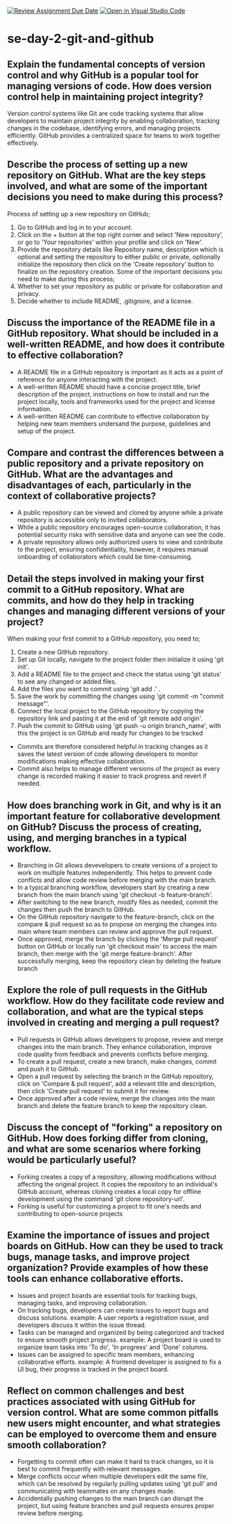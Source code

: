 [![Review Assignment Due Date](https://classroom.github.com/assets/deadline-readme-button-22041afd0340ce965d47ae6ef1cefeee28c7c493a6346c4f15d667ab976d596c.svg)](https://classroom.github.com/a/8wgCKhpZ)
[![Open in Visual Studio Code](https://classroom.github.com/assets/open-in-vscode-2e0aaae1b6195c2367325f4f02e2d04e9abb55f0b24a779b69b11b9e10269abc.svg)](https://classroom.github.com/online_ide?assignment_repo_id=18390885&assignment_repo_type=AssignmentRepo)
# se-day-2-git-and-github
## Explain the fundamental concepts of version control and why GitHub is a popular tool for managing versions of code. How does version control help in maintaining project integrity?
Version control systems like Git are code tracking systems that allow developers to maintain project integrity by enabling collaboration, tracking changes in the codebase, identifying errors, and managing projects efficiently. GitHub provides a centralized space for teams to work together effectively.

## Describe the process of setting up a new repository on GitHub. What are the key steps involved, and what are some of the important decisions you need to make during this process?
Process of setting up a new repository on GitHub;
1. Go to GitHub and log in to your account.
2. Click on the + button at the top right corner and select 'New repository', or go to 'Your repositories' within your profile and click on 'New'.
3. Provide the repository details like Repository name, description which is optional and setting the repository to either public or private, optionally initialize the repository then click on the 'Create repository' button to finalize on the repository creation.
Some of the important decisions you need to make during this process;
1. Whether to set your repository as public or private for collaboration and privacy.
2. Decide whether to include README, .gitignore, and a license.

## Discuss the importance of the README file in a GitHub repository. What should be included in a well-written README, and how does it contribute to effective collaboration?
- A README file in a GitHub repository is important as it acts as a point of reference for anyone interacting with the project.
- A well-written README should have a concise project title, brief description of the project, instructions on how to install and run the project locally, tools and frameworks used for the project and license information. 
- A well-written README can contribute to effective collaboration by helping new team members undersand the purpose, guidelines and setup of the project.

## Compare and contrast the differences between a public repository and a private repository on GitHub. What are the advantages and disadvantages of each, particularly in the context of collaborative projects?
- A public repository can be viewed and cloned by anyone while a private repository is accessible  only to invited collaborators.
- While a public repository encourages open-source collaboration, it has potential security risks with sensitive data and anyone can see the code.
- A private repository allows only authorized users to view and contribute to the project, ensuring confidentiality, however, it requires manual onboarding of collaborators which could be time-consuming.

## Detail the steps involved in making your first commit to a GitHub repository. What are commits, and how do they help in tracking changes and managing different versions of your project?
When making your first commit to a GitHub repository, you need to;
1. Create a new GitHub repository.
2. Set up Git locally, navigate to the project folder then initialize it using 'git init'.
3. Add a README file to the project and check the status using 'git status' to see any changed or added files.
4. Add the files you want to commit using 'git add .' .
5. Save the work by committing the changes using 'git commit -m "commit message"'.
6. Connect the local project to the GitHub repository by copying the repository link and pasting it at the end of 'git remote add origin'.
7. Push the commit to GitHub using 'git push -u origin branch_name', with this the project is on GitHub and ready for changes to be tracked
- Commits are therefore considered helpful in tracking changes as it saves the latest version of code allowing developers to monitor modifications making effective collaboration.
- Commit also helps to manage different versions of the project as every change is recorded making it easier to track progress and revert if needed.

## How does branching work in Git, and why is it an important feature for collaborative development on GitHub? Discuss the process of creating, using, and merging branches in a typical workflow.
- Branching in Git allows devevelopers to create versions of a project to work on multiple features independently. This helps to prevent code conflicts and allow code review before merging with the main branch.
- In a typical branching workflow, developers start by creating a new branch from the main branch using 'git checkout -b feature-branch'.
- After switching to the new branch, modify files as needed, commit the changes then push the branch to GitHub. 
- On the GitHub repository navigate to the feature-branch, click on the compare & pull request so as to propose on merging the changes into main where team members can review and approve the pull request.
- Once approved, merge the branch by clicking the 'Merge pull request' button on GitHub or locally run 'git checkout main' to access the main branch, then merge with the 'git merge feature-branch'. After successfully merging, keep the repository clean by deleting the feature branch

## Explore the role of pull requests in the GitHub workflow. How do they facilitate code review and collaboration, and what are the typical steps involved in creating and merging a pull request?
- Pull requests in GitHub allows developers to propose, review and merge changes into the main branch. They enhance collaboration, improve code quality from feedback and prevents conflicts before merging.
- To create a pull request, create a new branch, make changes, commit and push it to GitHub.
- Open a pull request by selecting the branch in the GitHub repository, click on 'Compare & pull request', add a relevant title and description, then click 'Create pull request' to submit it for review.
- Once approved after a code review, merge the changes into the main branch and delete the feature branch to keep the repository clean.

## Discuss the concept of "forking" a repository on GitHub. How does forking differ from cloning, and what are some scenarios where forking would be particularly useful?
- Forking creates a copy of a repository, allowing modifications without affecting the original project. It copies the repository to an individual's GitHub account, whereas cloning creates a local copy for offline development using the command 'git clone repository-url'.
- Forking is useful for customizing a project to fit one's needs and contributing to open-source projects 

## Examine the importance of issues and project boards on GitHub. How can they be used to track bugs, manage tasks, and improve project organization? Provide examples of how these tools can enhance collaborative efforts.
- Issues and project boards are essential tools for tracking bugs, managing tasks, and improving collaboration.
- On tracking bugs, developers can create issues to report bugs and discuss solutions.
example: A user reports a registration issue, and developers discuss it within the issue thread.
- Tasks can be managed and organized by being categorized and tracked to ensure smooth project progress.
example: A project board is used to organize team tasks into 'To do', 'In progress' and 'Done' columns.
- Issues can be assigned to specific team members, enhancing collaborative efforts. 
example: A frontend developer is assigned to fix a UI bug, their progress is tracked in the project board.

## Reflect on common challenges and best practices associated with using GitHub for version control. What are some common pitfalls new users might encounter, and what strategies can be employed to overcome them and ensure smooth collaboration?
- Forgetting to commit often can make it hard to track changes, so it is best to commit frequently with relevant messages.
- Merge conflicts occur when multiple developers edit the same file, which can be resolved by regularly pulling updates using 'git pull' and communicating with teammates on any changes made.
- Accidentally pushing changes to the main branch can disrupt the project, but using feature branches and pull requests ensures proper review before merging.
